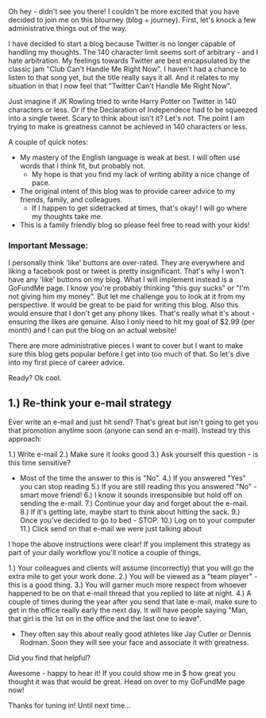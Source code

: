 Oh hey - didn't see you there! I couldn't be more excited that you have decided to join me on this blourney (blog + journey). First, let's knock a few administrative things out of the way.

I have decided to start a blog because Twitter is no longer capable of handling my thoughts. 
The 140 character limit seems sort of arbitrary - and I hate arbitration.
My feelings towards Twitter are best encapsulated by the classic jam "Club Can't Handle Me Right Now". 
I haven't had a chance to listen to that song yet, but the title really says it all.
And it relates to my situation in that I now feel that "Twitter Can't Handle Me Right Now".

Just imagine if JK Rowling tried to write Harry Potter on Twitter in 140 characters or less.
Or if the Declaration of Independece had to be squeezed into a single tweet. Scary to think about isn't it? Let's not.
The point I am trying to make is greatness cannot be achieved in 140 characters or less.

A couple of quick notes:
+ My mastery of the English language is weak at best. I will often use words that I think fit, but probably not.
  - My hope is that you find my lack of writing ability a nice change of pace.
+ The original intent of this blog was to provide career advice to my friends, family, and colleagues.
  - If I happen to get sidetracked at times, that's okay! I will go where my thoughts take me.
+ This is a family friendly blog so please feel free to read with your kids!

### Important Message:
I personally think 'like' buttons are over-rated. They are everywhere and liking a facebook post or tweet is pretty insignificant. That's why I won't have any 'like' buttons on my blog. What I will implement instead is a GoFundMe page. I know you're probably thinking "this guy sucks" or "I'm not giving him my money". But let me challenge you to look at it from my perspective. It would be great to be paid for writing this blog. Also this would ensure that I don't get any phony likes. That's really what it's about - ensuring the likes are genuine. Also I only need to hit my goal of $2.99 (per month) and I can put the blog on an actual website!

There are more administrative pieces I want to cover but I want to make sure this blog gets popular before I get into too much of that. So let's dive into my first piece of career advice.

Ready? Ok cool.

## 1.) Re-think your e-mail strategy
Ever write an e-mail and just hit send? That's great but isn't going to get you that promotion anytime soon (anyone can send an e-mail). Instead try this approach:

1.) Write e-mail
2.) Make sure it looks good
3.) Ask yourself this question - is this time sensitive?
  + Most of the time the answer to this is "No".
4.) If you answered "Yes" you can stop reading
5.) If you are still reading this you answered "No" - smart move friend!
6.) I know it sounds irresponsible but hold off on sending the e-mail.
7.) Continue your day and forget about the e-mail.
8.) If it's getting late, maybe start to think about hitting the sack.
9.) Once you've decided to go to bed - STOP.
10.) Log on to your computer
11.) Click send on that e-mail we were just talking about

I hope the above instructions were clear! If you implement this strategy as part of your daily workflow you'll notice a couple of things.

1.) Your colleagues and clients will assume (incorrectly) that you will go the extra mile to get your work done.
2.) You will be viewed as a "team player" - this is a good thing.
3.) You will garner much more respect from whoever happened to be on that e-mail thread that you replied to late at night.
4.) A couple of times during the year after you send that late e-mail, make sure to get in the office really early the next day. It will have people saying "Man, that girl is the 1st on in the office and the last one to leave". 
+ They often say this about really good athletes like Jay Cutler or Dennis Rodman. Soon they will see your face and associate it with greatness.

Did you find that helpful? 

Awesome - happy to hear it! If you could show me in $ how great you thought it was that would be great. Head on over to my GoFundMe page now!

Thanks for tuning in! Until next time...






